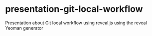 # presentation-git-local-workflow
Presentation about Git local workflow using reveal.js using the reveal Yeoman generator
